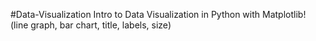 #Data-Visualization
Intro to Data Visualization in Python with Matplotlib! (line graph, bar chart, title, labels, size)
